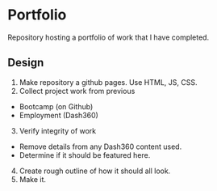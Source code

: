 # Portfolio
Repository hosting a portfolio of work that I have completed.

## Design
1. Make repository a github pages. Use HTML, JS, CSS.
2. Collect project work from previous
- Bootcamp (on Github)
- Employment (Dash360)
3. Verify integrity of work
- Remove details from any Dash360 content used.
- Determine if it should be featured here.
4. Create rough outline of how it should all look. 
5. Make it.
